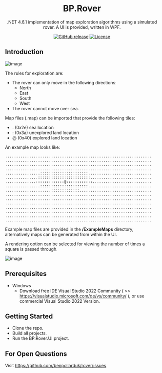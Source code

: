 <div align="center">

# BP.Rover
.NET 4.6.1 implementation of map exploration algorithms using a simulated rover. A UI is provided, written in WPF.

[![GitHub release](https://img.shields.io/github/release/benpollarduk/rover.svg)](https://github.com/benpollarduk/rover/releases)
[![License](https://img.shields.io/github/license/benpollarduk/rover.svg)](https://opensource.org/licenses/MIT)

</div>

## Introduction
![image](https://user-images.githubusercontent.com/129943363/230073640-0cfef9ff-f140-4bbf-baa5-02077c3b486e.png)

The rules for exploration are:
 * The rover can only move in the following directions:
   * North
   * East
   * South
   * West
 * The rover cannot move over sea.
  
Map files (.map) can be imported that provide the following tiles:
 * . (0x2e)  sea location
 * : (0x3a)  unexplored land location
 * @ (0x40)  explored land location
 
An example map looks like:

```
...................................................................
...................................................................
...................................................................
...................................................................
................::::::::::::::::::::::.............................
...............::::::::::::::::::::::::............................
..............:::::::::::::@::::::::::::...........................
................::::::::::::::::::::::.............................
.....................:::::::::::::.................................
...................................................................
...................................................................
...................................................................
...................................................................
...................................................................
...................................................................
...................................................................
```

Example map files are provided in the **/ExampleMaps** directory, alternatively maps can be generated from within the UI.

A rendering option can be selected for viewing the number of times a square is passed through.

![image](https://user-images.githubusercontent.com/129943363/230103111-c780974a-4486-49e6-b28d-08b5e8788993.png)

## Prerequisites
 * Windows
   * Download free IDE Visual Studio 2022 Community ( >> https://visualstudio.microsoft.com/de/vs/community/ ), or use commercial Visual Studio 2022 Version.

## Getting Started
 * Clone the repo.
 * Build all projects.
 * Run the BP.Rover.UI project.

## For Open Questions
Visit https://github.com/benpollarduk/rover/issues
